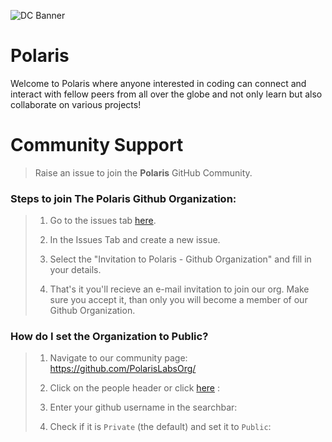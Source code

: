 
![DC Banner](https://user-images.githubusercontent.com/65373279/116761730-055f0000-aa36-11eb-80b0-96f321958926.png) 
# **Polaris**

Welcome to Polaris where anyone interested in coding can connect and interact with fellow peers from all over the globe and not only learn but also collaborate on various projects!

# Community Support

> Raise an issue to join the **Polaris** GitHub Community.

     
      
### Steps to join The Polaris Github Organization:

> 1. Go to the issues tab [here](https://github.com/PolarisLabsOrg/support/issues).
>   
> 2. In the Issues Tab and create a new issue.
> 
> 3. Select the "Invitation to Polaris - Github Organization" and fill in your details.
> 
> 4. That's it you'll recieve an e-mail invitation to join our org. Make sure you accept it, than only you will become a member of our Github Organization.

### How do I set the Organization to Public?

> 1. Navigate to our community page: https://github.com/PolarisLabsOrg/
>   
> 2. Click on the people header or click [here](https://github.com/orgs/PolarisLabsOrg/people) : <br>
>   
> 3. Enter your github username in the searchbar: <br>
>   
> 4. Check if it is `Private` (the default) and set it to `Public`: <br>
>   
  


